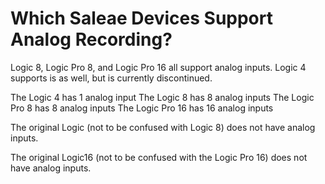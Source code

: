 # Which Saleae Devices Support Analog Recording?

Logic 8, Logic Pro 8, and Logic Pro 16 all support analog inputs. Logic 4 supports is as well, but is currently discontinued.

The Logic 4 has 1 analog input The Logic 8 has 8 analog inputs The Logic Pro 8 has 8 analog inputs The Logic Pro 16 has 16 analog inputs

The original Logic (not to be confused with Logic 8) does not have analog inputs.

The original Logic16 (not to be confused with the Logic Pro 16) does not have analog inputs.
